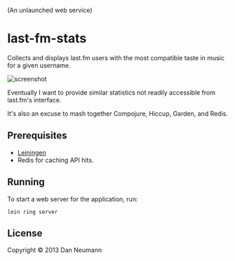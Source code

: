(An unlaunched web service)

# last-fm-stats

Collects and displays last.fm users with the most compatible taste in music for a given username.

![screenshot](http://dl.dropbox.com/u/51836583/Screenshots/od.png)

Eventually I want to provide similar statistics not readily accessible from last.fm's interface.

It's also an excuse to mash together Compojure, Hiccup, Garden, and Redis.

## Prerequisites

* [Leiningen][1]
* Redis for caching API hits.

[1]: https://github.com/technomancy/leiningen

## Running

To start a web server for the application, run:

    lein ring server

## License

Copyright © 2013 Dan Neumann
